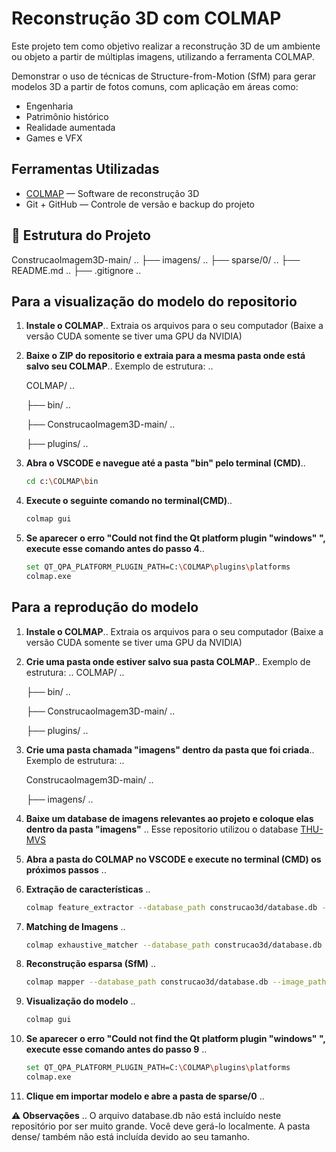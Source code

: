 # Reconstrução 3D com COLMAP

Este projeto tem como objetivo realizar a reconstrução 3D de um ambiente ou objeto a partir de múltiplas imagens, utilizando a ferramenta COLMAP.

Demonstrar o uso de técnicas de Structure-from-Motion (SfM) para gerar modelos 3D a partir de fotos comuns, com aplicação em áreas como:

- Engenharia
- Patrimônio histórico
- Realidade aumentada
- Games e VFX

##  Ferramentas Utilizadas

- [COLMAP](https://github.com/colmap/colmap/releases) — Software de reconstrução 3D
- Git + GitHub — Controle de versão e backup do projeto

## 📁 Estrutura do Projeto
ConstrucaoImagem3D-main/ ..
├── imagens/ ..
├── sparse/0/ ..
├── README.md ..
├── .gitignore ..


## Para a visualização do modelo do repositorio 

1. **Instale o COLMAP**..
    Extraia os arquivos para o seu computador (Baixe a versão CUDA somente se tiver uma GPU da NVIDIA)

2. **Baixe o ZIP do repositorio e extraia para a mesma pasta onde está salvo seu COLMAP**..
    Exemplo de estrutura: ..

    COLMAP/ ..

    ├── bin/ ..

    ├── ConstrucaoImagem3D-main/ ..

    ├── plugins/ ..


3. **Abra o VSCODE e navegue até a pasta "bin" pelo terminal (CMD)**..
    ```bash
    cd c:\COLMAP\bin

4. **Execute o seguinte comando no terminal(CMD)**..
    ```bash
    colmap gui

5. **Se aparecer o erro "Could not find the Qt platform plugin "windows" ", execute esse comando antes do passo 4**..
    ```bash
    set QT_QPA_PLATFORM_PLUGIN_PATH=C:\COLMAP\plugins\platforms
    colmap.exe

    
## Para a reprodução do modelo
1. **Instale o COLMAP**..
    Extraia os arquivos para o seu computador (Baixe a versão CUDA somente se tiver uma GPU da NVIDIA)

2. **Crie uma pasta onde estiver salvo sua pasta COLMAP**..
 Exemplo de estrutura: ..
    COLMAP/ ..

    ├── bin/ ..

    ├── ConstrucaoImagem3D-main/ ..

    ├── plugins/ ..


3. **Crie uma pasta chamada "imagens" dentro da pasta que foi criada**..
 Exemplo de estrutura: ..

    ConstrucaoImagem3D-main/ ..

    ├── imagens/ ..


4. **Baixe um database de imagens relevantes ao projeto e coloque elas dentro da pasta "imagens"** ..
Esse repositorio utilizou o database [THU-MVS](https://www.aoki.ecei.tohoku.ac.jp/mvs/)

5. **Abra a pasta do COLMAP no VSCODE e execute no terminal (CMD) os próximos passos** ..

6. **Extração de características** ..
   ```bash
   colmap feature_extractor --database_path construcao3d/database.db --image_path construcao3d/imagens

7. **Matching de Imagens** ..
    ```bash
    colmap exhaustive_matcher --database_path construcao3d/database.db

8. **Reconstrução esparsa (SfM)** ..
    ```bash
    colmap mapper --database_path construcao3d/database.db --image_path construcao3d/imagens --output_path construcao3d/sparse

9. **Visualização do modelo** ..
    ```bash
    colmap gui

10. **Se aparecer o erro "Could not find the Qt platform plugin "windows" ", execute esse comando antes do passo 9** ..
    ```bash
    set QT_QPA_PLATFORM_PLUGIN_PATH=C:\COLMAP\plugins\platforms
    colmap.exe

11. **Clique em importar modelo e abre a pasta de sparse/0** ..

**⚠️ Observações** ..
O arquivo database.db não está incluído neste repositório por ser muito grande. Você deve gerá-lo localmente.
A pasta dense/ também não está incluída devido ao seu tamanho.



